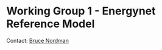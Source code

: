 # Working Group 1 - Energynet Reference Model

Contact: [Bruce Nordman](../members/bruce.nordman)


